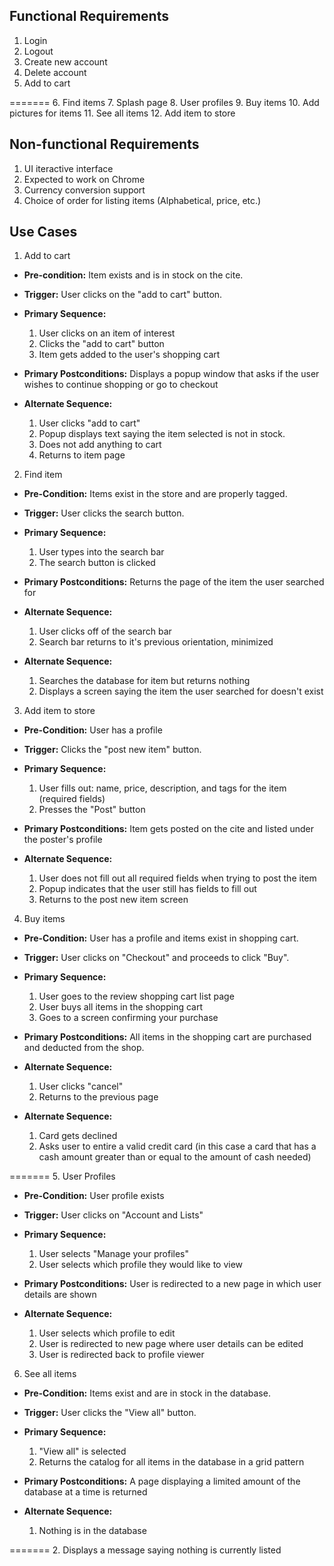 ## Functional Requirements

1. Login 
2. Logout
3. Create new account
4. Delete account
5. Add to cart

=======
6. Find items
7. Splash page
8. User profiles
9. Buy items
10. Add pictures for items
11. See all items
12. Add item to store


## Non-functional Requirements

1. UI iteractive interface
2. Expected to work on Chrome
3. Currency conversion support
4. Choice of order for listing items (Alphabetical, price, etc.)

## Use Cases

1. Add to cart
- **Pre-condition:** Item exists and is in stock on the cite.

- **Trigger:** User clicks on the "add to cart" button. 

- **Primary Sequence:**
  
  1. User clicks on an item of interest
  2. Clicks the "add to cart" button
  3. Item gets added to the user's shopping cart

- **Primary Postconditions:** Displays a popup window that asks if the user wishes to continue shopping or go to checkout

- **Alternate Sequence:** 
  
  1. User clicks "add to cart"
  2. Popup displays text saying the item selected is not in stock.
  3. Does not add anything to cart
  4. Returns to item page

2. Find item
- **Pre-Condition:** Items exist in the store and are properly tagged.
  
- **Trigger:** User clicks the search button.
  
- **Primary Sequence:** 
  
  1. User types into the search bar
  2. The search button is clicked
  
- **Primary Postconditions:** Returns the page of the item the user searched for
  
- **Alternate Sequence:** 
  
  1. User clicks off of the search bar
  2. Search bar returns to it's previous orientation, minimized

- **Alternate Sequence:**

  1. Searches the database for item but returns nothing
  2. Displays a screen saying the item the user searched for doesn't exist

3. Add item to store
- **Pre-Condition:** User has a profile
  
- **Trigger:** Clicks the "post new item" button.
  
- **Primary Sequence:** 

  1. User fills out: name, price, description, and tags for the item (required fields)
  2. Presses the "Post" button
  
- **Primary Postconditions:** Item gets posted on the cite and listed under the poster's profile
  
- **Alternate Sequence:** 

  1. User does not fill out all required fields when trying to post the item
  2. Popup indicates that the user still has fields to fill out
  3. Returns to the post new item screen
  
4. Buy items
- **Pre-Condition:** User has a profile and items exist in shopping cart.
  
- **Trigger:** User clicks on "Checkout" and proceeds to click "Buy".
  
- **Primary Sequence:** 
  
  1. User goes to the review shopping cart list page
  2. User buys all items in the shopping cart
  3. Goes to a screen confirming your purchase

- **Primary Postconditions:** All items in the shopping cart are purchased and deducted from the shop.
  
- **Alternate Sequence:**
  
  1. User clicks "cancel"
  2. Returns to the previous page

- **Alternate Sequence:**

  1. Card gets declined
  2. Asks user to entire a valid credit card (in this case a card that has a cash amount greater than or equal to the amount of cash needed)


=======
5. User Profiles
- **Pre-Condition:** User profile exists
  
- **Trigger:** User clicks on "Account and Lists"
  
- **Primary Sequence:** 
  
  1. User selects "Manage your profiles"
  2. User selects which profile they would like to view

- **Primary Postconditions:** User is redirected to a new page in which user details are shown
  
- **Alternate Sequence:** 

  1. User selects which profile to edit
  2. User is redirected to new page where user details can be edited
  3. User is redirected back to profile viewer
  
6. See all items
- **Pre-Condition:** Items exist and are in stock in the database.
  
- **Trigger:** User clicks the "View all" button.
  
- **Primary Sequence:** 

  1. "View all" is selected
  2. Returns the catalog for all items in the database in a grid pattern
  
- **Primary Postconditions:** A page displaying a limited amount of the database at a time is returned
  
- **Alternate Sequence:** 
  
  1. Nothing is in the database

=======
  2. Displays a message saying nothing is currently listed
